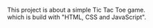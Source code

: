This project is about a simple Tic Tac Toe game. <br>
which is build with "HTML, CSS and JavaScript".
